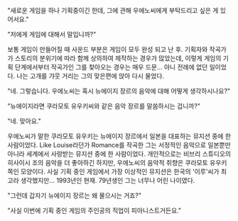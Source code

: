 "새로운 게임을 하나 기획중이긴 한데, 그에 관해 우에노씨에게 부탁드리고 싶은 게 있어서요." 

"저에게 게임에 대해서 말입니까?" 

보통 게임이 만들어질 때 사운드 부분은 게임이 모두 완성 되고 난 후. 기획자와 작곡가가 스토리의 분위기에 따라 함께 상의하여 제작하는 경우가 많았는데, 이렇게 게임의 기획 단계에서부터 작곡가인 그를 찾아오는 경우는 매우 드문... 아니 전례에 없던 일이었다. 
나는 고개를 갸웃 거리는 그의 맞은편에 앉아 다시 물었다. 

"네. 그렇습니다. 우에노씨는 혹시 뉴에이지 장르의 음악에 대해 어떻게 생각하시나요?" 

"뉴에이지라면 쿠라모토 유우키씨와 같은 음악 장르를 말씀하시는 겁니까?" 

"네. 맞아요." 

우에노씨가 말한 쿠라모토 유우키는 뉴에이지 장르에서 일본을 대표하는 뮤지션 중에 한사람이었다. 
Like Louise라던가 Romance를 작곡한 그는 서정적인 음악으로 일본뿐만 아니라 세계에서 사랑받는 뮤지션 중에 한 사람이었다. 
개인적으로는 비브리 스튜디오의 히사이시 조의 음악을 더 좋아하긴 하지만, 우에노씨의 음악적 취향은 쿠라모토 유우키 쪽인 모양이다. 
사실 기획 중인 게임에서 가장 이상적인 뮤지션은 한국의 '이루'씨가 최고라 생각했지만... 
1993년인 현재. 79년생인 그는 너무나 어린 나이였다. 

"그런데 갑자기 뉴에이지 장르는 왜 물으시는 거죠?" 

"사실 이번에 기획 중인 게임의 주인공의 직업이 피아니스트거든요." 